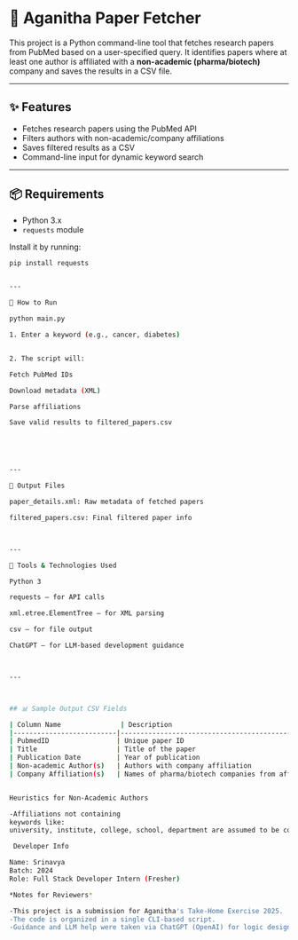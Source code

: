 
# 🧪 Aganitha Paper Fetcher

This project is a Python command-line tool that fetches research papers from PubMed based on a user-specified query. It identifies papers where at least one author is affiliated with a **non-academic (pharma/biotech)** company and saves the results in a CSV file.

---

## ✨ Features

- Fetches research papers using the PubMed API  
- Filters authors with non-academic/company affiliations  
- Saves filtered results as a CSV  
- Command-line input for dynamic keyword search  

---

## 📦 Requirements

- Python 3.x  
- `requests` module  

Install it by running:
```bash
pip install requests


---

🚀 How to Run

python main.py

1. Enter a keyword (e.g., cancer, diabetes)


2. The script will:

Fetch PubMed IDs

Download metadata (XML)

Parse affiliations

Save valid results to filtered_papers.csv





---

📁 Output Files

paper_details.xml: Raw metadata of fetched papers

filtered_papers.csv: Final filtered paper info



---

🧠 Tools & Technologies Used

Python 3

requests – for API calls

xml.etree.ElementTree – for XML parsing

csv – for file output

ChatGPT – for LLM-based development guidance



---



## 📊 Sample Output CSV Fields

| Column Name               | Description                                         |
|--------------------------|-----------------------------------------------------|
| PubmedID                 | Unique paper ID                                     |
| Title                    | Title of the paper                                  |
| Publication Date         | Year of publication                                 |
| Non-academic Author(s)   | Authors with company affiliation                    |
| Company Affiliation(s)   | Names of pharma/biotech companies from affiliation  |


Heuristics for Non-Academic Authors

-Affiliations not containing
keywords like:
university, institute, college, school, department are assumed to be company or industry-affiliated.

 Developer Info

Name: Srinavya
Batch: 2024
Role: Full Stack Developer Intern (Fresher)

*Notes for Reviewers*

-This project is a submission for Aganitha's Take-Home Exercise 2025.
-The code is organized in a single CLI-based script.
-Guidance and LLM help were taken via ChatGPT (OpenAI) for logic design and optimization.


